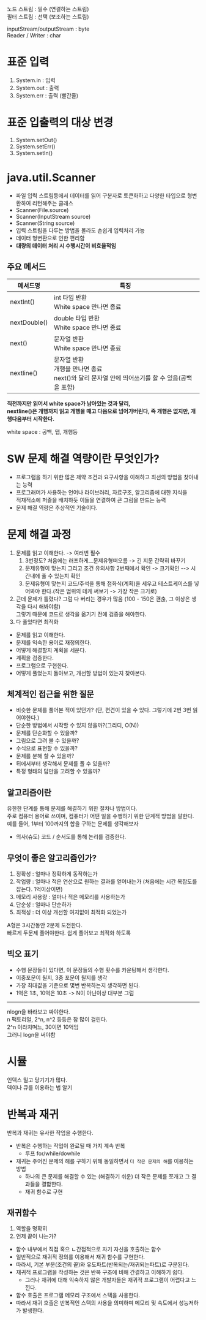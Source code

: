 노드 스트림 : 필수 (연결하는 스트림)    
필터 스트림 : 선택 (보조하는 스트림)    
   
inputStream/outputStream : byte    
Reader / Writer : char     
   
# 표준 입력
 
1. System.in : 입력
2. System.out : 출력 
3. System.err : 출력 (빨간줄)  

# 표준 입출력의 대상 변경
  
1. System.setOut()   
2. System.setErr()  
3. System.setIn()   

# java.util.Scanner   
* 파일 입력 스트림등에서 데이터를 읽어 구분자로 토큰화하고 다양한 타입으로 형변환하여 리턴해주는 클래스      
* Scanner(File.source)        
* Scanner(InputStream source)      
* Scanner(String source)      
* 입력 스트림을 다루는 방법을 몰라도 손쉽게 입력처리 가능     
* 데이터 형변환으로 인한 편리함        
* **대량의 데이터 처리 시 수행시간이 비효율적임**        

## 주요 메서드 
|메서드명|특징|  
|-------|----|   
|nextInt()|int 타입 반환<br>White space 만나면 종료|  
|nextDouble()|double 타입 반환<br>White space 만나면 종료|    
|next()|문자열 반환<br>White space 만나면 종료|     
|nextline()|문자열 반환<br>개행을 만나면 종료<br>next()와 달리 문자열 안에 띄어쓰기를 할 수 있음(공백을 포함)|       
  
**직전까지만 읽어서 white space가 남아있는 것과 달리,**     
**nextline()은 개행까지 읽고 개행을 때고 다음으로 넘어가버린다, 즉 개행은 없지만, 개행다음부터 시작한다.**             
   
white space : 공백, 탭, 개행등   
  
# SW 문제 해결 역량이란 무엇인가?   
* 프로그램을 하기 위한 많은 제약 조건과 요구사항을 이해하고 최선의 방법을 찾아내는 능력     
* 프로그래머가 사용하는 언어나 라이브러리, 자료구조, 알고리즘에 대한 지식을            
적재적소에 퍼즐을 배치하듯 이들을 연결하여 큰 그림을 만드는 능력      
* 문제 해결 역량은 추상적인 기술이다.     

# 문제 해결 과정   
1. 문제를 읽고 이해한다. -> 여러번 필수          
    1. 3번정도? 처음에는 러프하게__문제유형떠오름 -> 긴 지문 간략히 바꾸기         
    2. 문제유형이 맞는지 그리고 조건 유의사항 2번째에서 확인 -> 크기확인 --> 시간내에 풀 수 있는지 확인                
    3. 문제유형이 맞는지 코드/주석을 통해 점화식(계획)을 세우고 테스트케이스를 넣어봐야 한다.(작은 범위의 테케 써보기 -> 가장 작은 크기로)            
2. 근데 문제가 틀렸다? 그럼 다 버리는 경우가 많음 (100 - 150은 괜춚, 그 이상은 생각을 다시 해봐야함)      
그렇기 때문에 코드로 생각을 옮기기 전에 검증을 해야한다.         
3. 다 풀었다면 최적화  

* 문제를 읽고 이해한다.  
* 문제를 익숙한 용어로 재정의한다.  
* 어떻게 해결할지 계획을 세운다.  
* 계획을 검증한다.  
* 프로그램으로 구현한다.  
* 어떻게 풀었는지 돌아보고, 개선할 방법이 있는지 찾아본다.   
  
## 체계적인 접근을 위한 질문 
* 비슷한 문제를 풀어본 적이 있던가? (단, 편견이 있을 수 있다. 그렇기에 2번 3번 읽어야한다.)    
* 단순한 방법에서 시작할 수 있지 않을까?(그리디, O(N))   
* 문제를 단순화할 수 있을까?    
* 그림으로 그려 볼 수 있을까?     
* 수식으로 표현할 수 있을까?    
* 문제를 분해 할 수 있을까?     
* 뒤에서부터 생각해서 문제를 풀 수 있을까?      
* 특정 형태의 답만을 고려할 수 있을까?      
 
## 알고리즘이란   
유한한 단계를 통해 문제를 해결하기 위한 절차나 방법이다.         
주로 컴퓨터 용어로 쓰이며, 컴퓨터가 어떤 일을 수행하기 위한 단계적 방법을 말한다.       
예를 들어, 1부터 100까지의 합을 구하는 문제를 생각해보자    
  
* 의사(슈도) 코드 / 순서도를 통해 논리를 검증한다.   

## 무엇이 좋은 알고리즘인가?   
  
1. 정확성 : 얼마나 정확하게 동작하는가         
2. 작업량 : 얼마나 적은 연산으로 원하는 결과를 얻어내는가 (처음에는 시간 복잡도를 잡는다. 1억이상이면)        
3. 메모리 사용량 : 얼마나 적은 메모리를 사용하는가      
4. 단순성 : 얼마나 단순하가       
5. 최적성 : 더 이상 개선할 여지없이 최적화 되었는가    
     
A형은 3시간동안 2문제 도전한다.       
빠르게 두문제 풀어야한다. 쉽게 풀어보고 최적화 하도록       
  
## 빅오 표기   
* 수행 문장들이 있다면, 이 문장들의 수행 횟수를 카운팅해서 생각한다.   
* 이중포문이 될지, 3중 포문이 될지를 생각
* 가장 최대값을 기준으로 몇번 반복하는지 생각하면 된다.  
* 1억은 1초, 10억은 10초 -> N이 아닌이상 대부분 그럼 
___  

nlogn을 바라보고 짜야한다.       
n 팩토리얼, 2^n, n^2 등등은 참 많이 걸린다.       
2^n 이라치며느, 30이면 10억임     
그러니 logn을 써야함        

# 시뮬
인덱스 밀고 당기기가 많다.  
덱이나 큐를 이용하는 법 알기
    
# 반복과 재귀       
반복과 재귀는 유사한 작업을 수행한다.   
* 반복은 수행하는 작업이 완료될 때 가지 계속 반복  
    * 루프 for/while/dowhile
* 재귀는 주어진 문제의 해를 구하기 위해 동일하면서 `더 작은 문제의 해`를 이용하는 방법    
    * 하나의 큰 문제를 해결할 수 있는 (해결하기 쉬운) 더 작은 문제를 쪼개고 그 결과들을 결합한다.   
    * 재귀 함수로 구현   
    
## 재귀함수    
1. 역할을 명확히      
2. 언제 끝이 나는가?   
  
* 함수 내부에서 직접 혹으 ㄴ간접적으로 자기 자신을 호출하는 함수   
* 일반적으로 재귀적 정의를 이용해서 재귀 함수를 구현한다.   
* 따라서, 기본 부분(조건의 끝)와 유도파트(반복되는/재귀되는파트)로 구분된다.     
* 재귀적 프로그램을 작성하는 것은 반복 구조에 비해 간결하고 이해하기 쉽다.   
    * 그러나 재귀에 대해 익숙하지 않은 개발자들은 재귀적 프로그램이 어렵다고 느낀다.    
* 함수 호출은 프로그램 메모리 구조에서 스택을 사용한다.     
* 따라서 재귀 호출은 반복적인 스택의 사용을 의미하며 메모리 및 속도에서 성능저하가 발생한다.    



 
